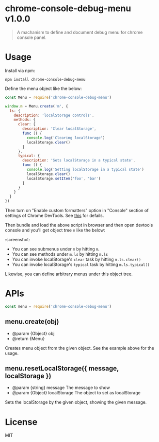 # chrome-console-debug-menu v1.0.0

> A machanism to define and document debug menu for chrome console panel.

# Usage

Install via npm:

    npm install chrome-console-debug-menu

Define the menu object like the below:

```js
const Menu = require('chrome-console-debug-menu')

window.m = Menu.create('m', {
  ls: {
    description: 'localStorage controls',
    methods: {
      clear: {
        description: 'Clear localStorage',
        func () {
          console.log('Clearing localStorage')
          localStorage.clear()
        }
      },
      typical: {
        description: 'Sets localStorage in a typical state',
        func () {
          console.log('Setting localStorage in a typical state')
          localStorage.clear()
          localStorage.setItem('foo', 'bar')
        }
      }
    }
  }
})
```

Then turn on "Enable custom formatters" option in "Console" section of settings of Chrome DevTools. See [this](https://docs.google.com/document/d/1FTascZXT9cxfetuPRT2eXPQKXui4nWFivUnS_335T3U/preview#) for defails.

Then bundle and load the above script in browser and then open devtools console and you'll get object tree `m` like the below:

:screenshot:

- You can see submenus under `m` by hitting `m`.
- You can see methods under `m.ls` by hitting `m.ls`
- You can invoke localStorage's `clear` task by hitting `m.ls.clear()`
- You can invoke localStorage's `typical` task by hitting `m.ls.typical()`

Likewise, you can define arbitrary menus under this object tree.

# APIs

```js
const menu = require('chrome-console-debug-menu')
```

## menu.create(obj)

- @param {Object} obj
- @return {Menu}

Creates menu object from the given object. See the example above for the usage.

## menu.resetLocalStorage({ message, localStorage })

- @param {string} message The message to show
- @param {Object} localStorage The object to set as localStorage

Sets the localStorage by the given object, showing the given message.

# License

MIT
